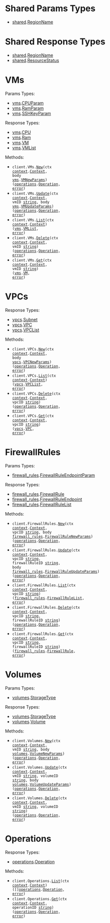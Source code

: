 # Shared Params Types

- <a href="https://pkg.go.dev/github.com/nirvana-labs/nirvana-go/shared">shared</a>.<a href="https://pkg.go.dev/github.com/nirvana-labs/nirvana-go/shared#RegionName">RegionName</a>

# Shared Response Types

- <a href="https://pkg.go.dev/github.com/nirvana-labs/nirvana-go/shared">shared</a>.<a href="https://pkg.go.dev/github.com/nirvana-labs/nirvana-go/shared#RegionName">RegionName</a>
- <a href="https://pkg.go.dev/github.com/nirvana-labs/nirvana-go/shared">shared</a>.<a href="https://pkg.go.dev/github.com/nirvana-labs/nirvana-go/shared#ResourceStatus">ResourceStatus</a>

# VMs

Params Types:

- <a href="https://pkg.go.dev/github.com/nirvana-labs/nirvana-go/vms">vms</a>.<a href="https://pkg.go.dev/github.com/nirvana-labs/nirvana-go/vms#CPUParam">CPUParam</a>
- <a href="https://pkg.go.dev/github.com/nirvana-labs/nirvana-go/vms">vms</a>.<a href="https://pkg.go.dev/github.com/nirvana-labs/nirvana-go/vms#RamParam">RamParam</a>
- <a href="https://pkg.go.dev/github.com/nirvana-labs/nirvana-go/vms">vms</a>.<a href="https://pkg.go.dev/github.com/nirvana-labs/nirvana-go/vms#SSHKeyParam">SSHKeyParam</a>

Response Types:

- <a href="https://pkg.go.dev/github.com/nirvana-labs/nirvana-go/vms">vms</a>.<a href="https://pkg.go.dev/github.com/nirvana-labs/nirvana-go/vms#CPU">CPU</a>
- <a href="https://pkg.go.dev/github.com/nirvana-labs/nirvana-go/vms">vms</a>.<a href="https://pkg.go.dev/github.com/nirvana-labs/nirvana-go/vms#Ram">Ram</a>
- <a href="https://pkg.go.dev/github.com/nirvana-labs/nirvana-go/vms">vms</a>.<a href="https://pkg.go.dev/github.com/nirvana-labs/nirvana-go/vms#VM">VM</a>
- <a href="https://pkg.go.dev/github.com/nirvana-labs/nirvana-go/vms">vms</a>.<a href="https://pkg.go.dev/github.com/nirvana-labs/nirvana-go/vms#VMList">VMList</a>

Methods:

- <code title="post /vms">client.VMs.<a href="https://pkg.go.dev/github.com/nirvana-labs/nirvana-go/vms#VMService.New">New</a>(ctx <a href="https://pkg.go.dev/context">context</a>.<a href="https://pkg.go.dev/context#Context">Context</a>, body <a href="https://pkg.go.dev/github.com/nirvana-labs/nirvana-go/vms">vms</a>.<a href="https://pkg.go.dev/github.com/nirvana-labs/nirvana-go/vms#VMNewParams">VMNewParams</a>) (<a href="https://pkg.go.dev/github.com/nirvana-labs/nirvana-go/operations">operations</a>.<a href="https://pkg.go.dev/github.com/nirvana-labs/nirvana-go/operations#Operation">Operation</a>, <a href="https://pkg.go.dev/builtin#error">error</a>)</code>
- <code title="patch /vms/{vm_id}">client.VMs.<a href="https://pkg.go.dev/github.com/nirvana-labs/nirvana-go/vms#VMService.Update">Update</a>(ctx <a href="https://pkg.go.dev/context">context</a>.<a href="https://pkg.go.dev/context#Context">Context</a>, vmID <a href="https://pkg.go.dev/builtin#string">string</a>, body <a href="https://pkg.go.dev/github.com/nirvana-labs/nirvana-go/vms">vms</a>.<a href="https://pkg.go.dev/github.com/nirvana-labs/nirvana-go/vms#VMUpdateParams">VMUpdateParams</a>) (<a href="https://pkg.go.dev/github.com/nirvana-labs/nirvana-go/operations">operations</a>.<a href="https://pkg.go.dev/github.com/nirvana-labs/nirvana-go/operations#Operation">Operation</a>, <a href="https://pkg.go.dev/builtin#error">error</a>)</code>
- <code title="get /vms">client.VMs.<a href="https://pkg.go.dev/github.com/nirvana-labs/nirvana-go/vms#VMService.List">List</a>(ctx <a href="https://pkg.go.dev/context">context</a>.<a href="https://pkg.go.dev/context#Context">Context</a>) (<a href="https://pkg.go.dev/github.com/nirvana-labs/nirvana-go/vms">vms</a>.<a href="https://pkg.go.dev/github.com/nirvana-labs/nirvana-go/vms#VMList">VMList</a>, <a href="https://pkg.go.dev/builtin#error">error</a>)</code>
- <code title="delete /vms/{vm_id}">client.VMs.<a href="https://pkg.go.dev/github.com/nirvana-labs/nirvana-go/vms#VMService.Delete">Delete</a>(ctx <a href="https://pkg.go.dev/context">context</a>.<a href="https://pkg.go.dev/context#Context">Context</a>, vmID <a href="https://pkg.go.dev/builtin#string">string</a>) (<a href="https://pkg.go.dev/github.com/nirvana-labs/nirvana-go/operations">operations</a>.<a href="https://pkg.go.dev/github.com/nirvana-labs/nirvana-go/operations#Operation">Operation</a>, <a href="https://pkg.go.dev/builtin#error">error</a>)</code>
- <code title="get /vms/{vm_id}">client.VMs.<a href="https://pkg.go.dev/github.com/nirvana-labs/nirvana-go/vms#VMService.Get">Get</a>(ctx <a href="https://pkg.go.dev/context">context</a>.<a href="https://pkg.go.dev/context#Context">Context</a>, vmID <a href="https://pkg.go.dev/builtin#string">string</a>) (<a href="https://pkg.go.dev/github.com/nirvana-labs/nirvana-go/vms">vms</a>.<a href="https://pkg.go.dev/github.com/nirvana-labs/nirvana-go/vms#VM">VM</a>, <a href="https://pkg.go.dev/builtin#error">error</a>)</code>

# VPCs

Response Types:

- <a href="https://pkg.go.dev/github.com/nirvana-labs/nirvana-go/vpcs">vpcs</a>.<a href="https://pkg.go.dev/github.com/nirvana-labs/nirvana-go/vpcs#Subnet">Subnet</a>
- <a href="https://pkg.go.dev/github.com/nirvana-labs/nirvana-go/vpcs">vpcs</a>.<a href="https://pkg.go.dev/github.com/nirvana-labs/nirvana-go/vpcs#VPC">VPC</a>
- <a href="https://pkg.go.dev/github.com/nirvana-labs/nirvana-go/vpcs">vpcs</a>.<a href="https://pkg.go.dev/github.com/nirvana-labs/nirvana-go/vpcs#VPCList">VPCList</a>

Methods:

- <code title="post /vpcs">client.VPCs.<a href="https://pkg.go.dev/github.com/nirvana-labs/nirvana-go/vpcs#VPCService.New">New</a>(ctx <a href="https://pkg.go.dev/context">context</a>.<a href="https://pkg.go.dev/context#Context">Context</a>, body <a href="https://pkg.go.dev/github.com/nirvana-labs/nirvana-go/vpcs">vpcs</a>.<a href="https://pkg.go.dev/github.com/nirvana-labs/nirvana-go/vpcs#VPCNewParams">VPCNewParams</a>) (<a href="https://pkg.go.dev/github.com/nirvana-labs/nirvana-go/operations">operations</a>.<a href="https://pkg.go.dev/github.com/nirvana-labs/nirvana-go/operations#Operation">Operation</a>, <a href="https://pkg.go.dev/builtin#error">error</a>)</code>
- <code title="get /vpcs">client.VPCs.<a href="https://pkg.go.dev/github.com/nirvana-labs/nirvana-go/vpcs#VPCService.List">List</a>(ctx <a href="https://pkg.go.dev/context">context</a>.<a href="https://pkg.go.dev/context#Context">Context</a>) (<a href="https://pkg.go.dev/github.com/nirvana-labs/nirvana-go/vpcs">vpcs</a>.<a href="https://pkg.go.dev/github.com/nirvana-labs/nirvana-go/vpcs#VPCList">VPCList</a>, <a href="https://pkg.go.dev/builtin#error">error</a>)</code>
- <code title="delete /vpcs/{vpc_id}">client.VPCs.<a href="https://pkg.go.dev/github.com/nirvana-labs/nirvana-go/vpcs#VPCService.Delete">Delete</a>(ctx <a href="https://pkg.go.dev/context">context</a>.<a href="https://pkg.go.dev/context#Context">Context</a>, vpcID <a href="https://pkg.go.dev/builtin#string">string</a>) (<a href="https://pkg.go.dev/github.com/nirvana-labs/nirvana-go/operations">operations</a>.<a href="https://pkg.go.dev/github.com/nirvana-labs/nirvana-go/operations#Operation">Operation</a>, <a href="https://pkg.go.dev/builtin#error">error</a>)</code>
- <code title="get /vpcs/{vpc_id}">client.VPCs.<a href="https://pkg.go.dev/github.com/nirvana-labs/nirvana-go/vpcs#VPCService.Get">Get</a>(ctx <a href="https://pkg.go.dev/context">context</a>.<a href="https://pkg.go.dev/context#Context">Context</a>, vpcID <a href="https://pkg.go.dev/builtin#string">string</a>) (<a href="https://pkg.go.dev/github.com/nirvana-labs/nirvana-go/vpcs">vpcs</a>.<a href="https://pkg.go.dev/github.com/nirvana-labs/nirvana-go/vpcs#VPC">VPC</a>, <a href="https://pkg.go.dev/builtin#error">error</a>)</code>

# FirewallRules

Params Types:

- <a href="https://pkg.go.dev/github.com/nirvana-labs/nirvana-go/firewall_rules">firewall_rules</a>.<a href="https://pkg.go.dev/github.com/nirvana-labs/nirvana-go/firewall_rules#FirewallRuleEndpointParam">FirewallRuleEndpointParam</a>

Response Types:

- <a href="https://pkg.go.dev/github.com/nirvana-labs/nirvana-go/firewall_rules">firewall_rules</a>.<a href="https://pkg.go.dev/github.com/nirvana-labs/nirvana-go/firewall_rules#FirewallRule">FirewallRule</a>
- <a href="https://pkg.go.dev/github.com/nirvana-labs/nirvana-go/firewall_rules">firewall_rules</a>.<a href="https://pkg.go.dev/github.com/nirvana-labs/nirvana-go/firewall_rules#FirewallRuleEndpoint">FirewallRuleEndpoint</a>
- <a href="https://pkg.go.dev/github.com/nirvana-labs/nirvana-go/firewall_rules">firewall_rules</a>.<a href="https://pkg.go.dev/github.com/nirvana-labs/nirvana-go/firewall_rules#FirewallRuleList">FirewallRuleList</a>

Methods:

- <code title="post /vpcs/{vpc_id}/firewall_rules">client.FirewallRules.<a href="https://pkg.go.dev/github.com/nirvana-labs/nirvana-go/firewall_rules#FirewallRuleService.New">New</a>(ctx <a href="https://pkg.go.dev/context">context</a>.<a href="https://pkg.go.dev/context#Context">Context</a>, vpcID <a href="https://pkg.go.dev/builtin#string">string</a>, body <a href="https://pkg.go.dev/github.com/nirvana-labs/nirvana-go/firewall_rules">firewall_rules</a>.<a href="https://pkg.go.dev/github.com/nirvana-labs/nirvana-go/firewall_rules#FirewallRuleNewParams">FirewallRuleNewParams</a>) (<a href="https://pkg.go.dev/github.com/nirvana-labs/nirvana-go/operations">operations</a>.<a href="https://pkg.go.dev/github.com/nirvana-labs/nirvana-go/operations#Operation">Operation</a>, <a href="https://pkg.go.dev/builtin#error">error</a>)</code>
- <code title="patch /vpcs/{vpc_id}/firewall_rules/{firewall_rule_id}">client.FirewallRules.<a href="https://pkg.go.dev/github.com/nirvana-labs/nirvana-go/firewall_rules#FirewallRuleService.Update">Update</a>(ctx <a href="https://pkg.go.dev/context">context</a>.<a href="https://pkg.go.dev/context#Context">Context</a>, vpcID <a href="https://pkg.go.dev/builtin#string">string</a>, firewallRuleID <a href="https://pkg.go.dev/builtin#string">string</a>, body <a href="https://pkg.go.dev/github.com/nirvana-labs/nirvana-go/firewall_rules">firewall_rules</a>.<a href="https://pkg.go.dev/github.com/nirvana-labs/nirvana-go/firewall_rules#FirewallRuleUpdateParams">FirewallRuleUpdateParams</a>) (<a href="https://pkg.go.dev/github.com/nirvana-labs/nirvana-go/operations">operations</a>.<a href="https://pkg.go.dev/github.com/nirvana-labs/nirvana-go/operations#Operation">Operation</a>, <a href="https://pkg.go.dev/builtin#error">error</a>)</code>
- <code title="get /vpcs/{vpc_id}/firewall_rules">client.FirewallRules.<a href="https://pkg.go.dev/github.com/nirvana-labs/nirvana-go/firewall_rules#FirewallRuleService.List">List</a>(ctx <a href="https://pkg.go.dev/context">context</a>.<a href="https://pkg.go.dev/context#Context">Context</a>, vpcID <a href="https://pkg.go.dev/builtin#string">string</a>) (<a href="https://pkg.go.dev/github.com/nirvana-labs/nirvana-go/firewall_rules">firewall_rules</a>.<a href="https://pkg.go.dev/github.com/nirvana-labs/nirvana-go/firewall_rules#FirewallRuleList">FirewallRuleList</a>, <a href="https://pkg.go.dev/builtin#error">error</a>)</code>
- <code title="delete /vpcs/{vpc_id}/firewall_rules/{firewall_rule_id}">client.FirewallRules.<a href="https://pkg.go.dev/github.com/nirvana-labs/nirvana-go/firewall_rules#FirewallRuleService.Delete">Delete</a>(ctx <a href="https://pkg.go.dev/context">context</a>.<a href="https://pkg.go.dev/context#Context">Context</a>, vpcID <a href="https://pkg.go.dev/builtin#string">string</a>, firewallRuleID <a href="https://pkg.go.dev/builtin#string">string</a>) (<a href="https://pkg.go.dev/github.com/nirvana-labs/nirvana-go/operations">operations</a>.<a href="https://pkg.go.dev/github.com/nirvana-labs/nirvana-go/operations#Operation">Operation</a>, <a href="https://pkg.go.dev/builtin#error">error</a>)</code>
- <code title="get /vpcs/{vpc_id}/firewall_rules/{firewall_rule_id}">client.FirewallRules.<a href="https://pkg.go.dev/github.com/nirvana-labs/nirvana-go/firewall_rules#FirewallRuleService.Get">Get</a>(ctx <a href="https://pkg.go.dev/context">context</a>.<a href="https://pkg.go.dev/context#Context">Context</a>, vpcID <a href="https://pkg.go.dev/builtin#string">string</a>, firewallRuleID <a href="https://pkg.go.dev/builtin#string">string</a>) (<a href="https://pkg.go.dev/github.com/nirvana-labs/nirvana-go/firewall_rules">firewall_rules</a>.<a href="https://pkg.go.dev/github.com/nirvana-labs/nirvana-go/firewall_rules#FirewallRule">FirewallRule</a>, <a href="https://pkg.go.dev/builtin#error">error</a>)</code>

# Volumes

Params Types:

- <a href="https://pkg.go.dev/github.com/nirvana-labs/nirvana-go/volumes">volumes</a>.<a href="https://pkg.go.dev/github.com/nirvana-labs/nirvana-go/volumes#StorageType">StorageType</a>

Response Types:

- <a href="https://pkg.go.dev/github.com/nirvana-labs/nirvana-go/volumes">volumes</a>.<a href="https://pkg.go.dev/github.com/nirvana-labs/nirvana-go/volumes#StorageType">StorageType</a>
- <a href="https://pkg.go.dev/github.com/nirvana-labs/nirvana-go/volumes">volumes</a>.<a href="https://pkg.go.dev/github.com/nirvana-labs/nirvana-go/volumes#Volume">Volume</a>

Methods:

- <code title="post /vms/{vm_id}/volumes">client.Volumes.<a href="https://pkg.go.dev/github.com/nirvana-labs/nirvana-go/volumes#VolumeService.New">New</a>(ctx <a href="https://pkg.go.dev/context">context</a>.<a href="https://pkg.go.dev/context#Context">Context</a>, vmID <a href="https://pkg.go.dev/builtin#string">string</a>, body <a href="https://pkg.go.dev/github.com/nirvana-labs/nirvana-go/volumes">volumes</a>.<a href="https://pkg.go.dev/github.com/nirvana-labs/nirvana-go/volumes#VolumeNewParams">VolumeNewParams</a>) (<a href="https://pkg.go.dev/github.com/nirvana-labs/nirvana-go/operations">operations</a>.<a href="https://pkg.go.dev/github.com/nirvana-labs/nirvana-go/operations#Operation">Operation</a>, <a href="https://pkg.go.dev/builtin#error">error</a>)</code>
- <code title="patch /vms/{vm_id}/volumes/{volume_id}">client.Volumes.<a href="https://pkg.go.dev/github.com/nirvana-labs/nirvana-go/volumes#VolumeService.Update">Update</a>(ctx <a href="https://pkg.go.dev/context">context</a>.<a href="https://pkg.go.dev/context#Context">Context</a>, vmID <a href="https://pkg.go.dev/builtin#string">string</a>, volumeID <a href="https://pkg.go.dev/builtin#string">string</a>, body <a href="https://pkg.go.dev/github.com/nirvana-labs/nirvana-go/volumes">volumes</a>.<a href="https://pkg.go.dev/github.com/nirvana-labs/nirvana-go/volumes#VolumeUpdateParams">VolumeUpdateParams</a>) (<a href="https://pkg.go.dev/github.com/nirvana-labs/nirvana-go/operations">operations</a>.<a href="https://pkg.go.dev/github.com/nirvana-labs/nirvana-go/operations#Operation">Operation</a>, <a href="https://pkg.go.dev/builtin#error">error</a>)</code>
- <code title="delete /vms/{vm_id}/volumes/{volume_id}">client.Volumes.<a href="https://pkg.go.dev/github.com/nirvana-labs/nirvana-go/volumes#VolumeService.Delete">Delete</a>(ctx <a href="https://pkg.go.dev/context">context</a>.<a href="https://pkg.go.dev/context#Context">Context</a>, vmID <a href="https://pkg.go.dev/builtin#string">string</a>, volumeID <a href="https://pkg.go.dev/builtin#string">string</a>) (<a href="https://pkg.go.dev/github.com/nirvana-labs/nirvana-go/operations">operations</a>.<a href="https://pkg.go.dev/github.com/nirvana-labs/nirvana-go/operations#Operation">Operation</a>, <a href="https://pkg.go.dev/builtin#error">error</a>)</code>

# Operations

Response Types:

- <a href="https://pkg.go.dev/github.com/nirvana-labs/nirvana-go/operations">operations</a>.<a href="https://pkg.go.dev/github.com/nirvana-labs/nirvana-go/operations#Operation">Operation</a>

Methods:

- <code title="get /operations">client.Operations.<a href="https://pkg.go.dev/github.com/nirvana-labs/nirvana-go/operations#OperationService.List">List</a>(ctx <a href="https://pkg.go.dev/context">context</a>.<a href="https://pkg.go.dev/context#Context">Context</a>) ([]<a href="https://pkg.go.dev/github.com/nirvana-labs/nirvana-go/operations">operations</a>.<a href="https://pkg.go.dev/github.com/nirvana-labs/nirvana-go/operations#Operation">Operation</a>, <a href="https://pkg.go.dev/builtin#error">error</a>)</code>
- <code title="get /operations/{operation_id}">client.Operations.<a href="https://pkg.go.dev/github.com/nirvana-labs/nirvana-go/operations#OperationService.Get">Get</a>(ctx <a href="https://pkg.go.dev/context">context</a>.<a href="https://pkg.go.dev/context#Context">Context</a>, operationID <a href="https://pkg.go.dev/builtin#string">string</a>) (<a href="https://pkg.go.dev/github.com/nirvana-labs/nirvana-go/operations">operations</a>.<a href="https://pkg.go.dev/github.com/nirvana-labs/nirvana-go/operations#Operation">Operation</a>, <a href="https://pkg.go.dev/builtin#error">error</a>)</code>
